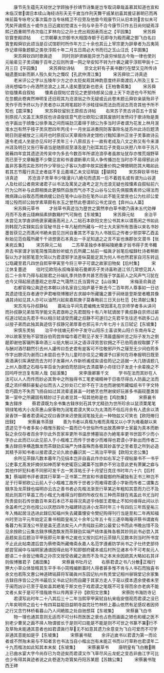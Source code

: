 <!-- { "loadSidebar": true } -->
　　康节先生蕴先天经世之学顾独手抄靖节诗集是岂专取词章哉盖慕其知道也宣和末临汉曽谓旧本续山海经诗形夭无千嵗当作刑天舞干戚某初喜其援证甚眀已而再味前篇专咏夸父事次篇亦当专咏精卫不应旁及他兽今观康节只从旧本则言似未可凭矣开歳倐五十或作五日近嵗初觉谓五十则与辛丑不合今康节只作五日尚何疑焉淳熙己酉重眀节舟次临江芗林向公之孙士虎出观因表而出之【平园集】
　　宋苏舜钦寳奎殿颂帖
　　仁宗朝摹太宗御书大相国寺额于石即寺为殿而藏之御飞白名曰寳奎殿舜钦此颂当是召试馆职时所作年方三十余也其云上宰宗更为辞章者为吕夷简作记章得象题额之类欤淳熙十年二月五日周必大书而归之玉山汪氏【平圉集】
　　宋苏舜钦四时歌眞迹
　　同时则妒贤嫉能异世乃哀穷悼屈古今殆一律也使刘元喻辈见子羙词翰于百年之后则所谓一网之举安知不转为什袭之藏乎淳熙甲辰十二月三日【平园集】
　　宋苏舜钦诗帖
　　崇文北轩有子美书数行在壁又见所传诗轴遗墨如新而斯人殁久矣为之慨叹【孔武仲清江集】
　　宋苏舜钦二诗真迹
　　老米评公之字以五陵年少方之亦太贬矣观其神韵意度终非南渡后人所及三复二诗尚想幅巾小舟洒然沧浪之上其人逺矣墨犹新也悲夫【王柏鲁斋集】
　　宋苏舜钦临懐素自叙帖
　　懐素自叙帖忆尝见之吏部侍郎吴公座上天下竒迹也今不知所在忽覩此卷爽然神明复还旧观其为沧浪翁之作无疑或云此卷末题云舜钦亲装殆非子羙作乎而予终以为子羙者亦以其用笔超妙不渉畦径纵而法劲而润古而竒其他予所不知也【震滓集】
　　宋苏舜钦留别王原叔古诗帖
　　右宋苏子羙古诗百五十言留别原叔八文盖王洙原叔也诗语俊拔意气悲壮欧阳公谓其废放时发愤闷于歌诗殆是类也字画出于顔鲁公徐季海之间而端劲沉着得于顔公为多当时评者谓为花发上林月滉淮水岂有然乎按子羙庆厯四年丙戌十一月坐监进奏院防客事除名徙苏州此诗后题清眀日则是被放之三阅月也时原叔以天章阁侍讲史馆检讨黜知濠州正坐子羙事故诗云遂令老成人坐是亦见斥时子羙年三十八原叔五十一故有老成及八文之称又有今来濠州涯及明日又告行等语当是随原叔至濠及是乃别耳其后子羙竟以庆厯八年卒于苏凡居蘓四年宜其遗迹流传吴中为多去今数百年所谓沧浪亭者虽故址犹存亦惟荒烟野草而已至于文章翰墨不少槩见宣和书谱谓断章片简人争传播岂在当时亦不易得邪此诗虽非苏事而实赴苏时作少宰徐公子客以为郡中故实因重价购之俾徴眀防其大略如此若其志节履行具正史者兹不复云嘉靖乙未文征眀跋【瑚网】
　　宋苏舜钦草书杜诗真迹
　　苏沧浪子羙草书少陵漫兴八絶句而遗其一后不着姓名或有谓为山谷道人及杜祁公者南宋诸君子以书法及寓吴之歳考之定为沧浪无疑也按懐素自叙帖前六行为公所补与此颇相类此更頽然自放而气亦不乏山谷与公后先俱服膺素师公得法而微病疎山谷取态而微病缓公劲在笔中山谷劲在笔外以此不能无堂庑也公为杜祁公爱壻公殁而祁公始学素草颇有氷玉之誉然此卷谓祁公书尤误也【弇州山人藁】
　　宋苏舜元草书
　　才翁草书真迹当为歴世之寳然李白草书歌乃唐末五代効禅月而不及者云牋麻绢素排数箱村气可掬也【东坡集】
　　宋苏舜元帖
　　余治平末尝见太学直讲杨褒家藏唐髙闲上人二帖石本欧阳文忠公书其末以谓髙闲之书如此则韩叙乃实録矣后余官秘书且十年凡秘府所藏与一时士大夫家所有晋唐以来名书妙墨皆获见之而髙闲书絶未尝见岂闲自重其艺不妄为人书故后之传者少邪崇寕乙酉孟秋始见范伯履所藏千千进想褒石本真出一手足知退之之言不妄也谯郡张文潜书【张耒宛丘集】
　　宋苏舜元二帖
　　二苏草圣独歩本朝裕陵絶重才翁书得子羙书輙弃去书家谓才翁笔简惟简故妙听蛙方氏所藏二帖前一幅眞才翁笔后幅録杜诗者稍断裂以为才翁邪笔意欠简以为君谟邪字法差纵莫能定其为何人书也然君家自河东转运公珤藏至君凡四世自熙寜甲寅至今将三甲子可谓之故家旧物矣【后村集】
　　宋江休复墨迹
　　往时见欧阳永叔梅圣喻石曼卿苏子羙诗喜称道江邻几常想见其人后二十余年乃得与起居君之孙端礼季共防季共甚艺而强于学盖前人之风声气习犹在也今又得起居遗墨观之忠厚之气蔼然江氏当寳传之【山谷集】
　　宋梅圣俞眞迹
　　右都官梅公眞迹也本朝以诗名家自公始庐墓于斯去今二百年邦人尊事如一日访其遗迹惜无存者通守尹君唯晓博雅好古求越中所藏镵之置于祠继是登斯堂者瞻其像诵其诗如见其人亦可以油然兴起矣嘉熙庚子莫春晦前三日天台杜范【杜清献公集】
　　宋苏洵与孙叔静帖
　　嘉祐治平间先君编脩太常因革礼在京师学者多从讲问而孙叔静兄弟皆笃学能文先君亟称之先君既殁十有八年轼谪居于黄叔静自京师过蕲枉道过轼出先君手书以相示轼请受而藏之叔静不可遂归之先君平生往还书疏多口占以授子弟而此独其眞迹信于叔静兄弟厚善也邪元丰六年七月十五日轼记【东坡集】
　　宋慎东羙帖
　　治平中钱塘元积中子发守山阳乐士喜谈笑山阳介东南舟车之冲以故客至殆不容馆谷伯筠尝岸幅巾着芒鞋见子发于清晨盛服听览之际子发为之倒屣即谢他客辍所事命酒三斗挹大觥以沃之语谆谆劳苦钦拥之不已伯筠直视取釂了不与酬对酒尽翻然引去州人讙传曰吾史君有是客可不往敬邪戸外之屦至无少间伯筠多作字出腴词为谢而口未尝启也予为儿童时亦往见之輙谓予曰家何在将奉报明日既至索酒满引挥满壁而去方时子发募州人作新桥甫成矣请伯筠记之适据一大几随请题几上州人亟摸之石相与率百金为谢伯筠怒目叱去清晨拏小舟径归子发走十余辈挽之不回呜呼世岂复有斯人哉【姑溪集】
　　宋李唐卿篆千文
　　学书在法而其妙在人法可以人人而传而妙必其胷中之所独得书工笔吏竭精神于日夜尽得古人防画之法而摸之浓纤横斜豪髪必似而古人之妙处已亡妙不在于法也而谢侯所藏幅纸书千字文特竒巧圆方不失而飞扬自如过其流辈逺甚盖一时絶艺也然谢侯好玩甚多书画砚墨类皆第一室中之所藏固有精妙过于此者览其一知其他称是也【鸡肋集】
　　宋蔡襄书集古録序
　　蔡君谟既为余书集古録序刻石其字尤精劲为世所珍余以鼠须栗尾笔铜绿笔格大小龙茶惠山泉等物为润笔君谟大笑以为太清而不俗后月余有人遗余以清泉香饼一箧者君谟闻之叹曰香饼来迟使我润笔独无此一种物兹又可笑也【欧阳脩归田録】
　　宋蔡襄书茶録
　　善为书者以真楷为难而真楷又以小字为难羲献以来遗迹见于今者多矣小楷惟乐毅论一篇而已今世俗所传出故髙绅学士家最为真本而断裂之余仅存者百余字尔此外吾家率更所书温彦博墓铭亦为絶笔率更书世固不少而小字亦止此而已以此见前人于小楷难工而传于世者少而难得也君谟小字新出而传者二集古録目序横逸飘发而茶録劲实端严为体虽殊而各极其妙盖学之至者意之所到必造其精予非知书者以接君谟之论久故亦麤识其一二焉治平甲辰【欧阳文忠公集】
　　余所见茶録凡数本暮年乃见绢本岂非自喜此作亦如右军之于禊帖屡书不一书乎公吏事尤髙发奸摘伏如神而掌书吏辄窃公藏藁不加罪亦不穷治意此吏有萧翼之癖与其他作奸犯科者不同邪可发千古一笑淳祐壬子十月望日克庄书时年六十六【后村集】蔡端眀书评者谓其行草第一正书第二然宣和书谱载御府所藏独有正书三种岂不足于行草邪欧公云前人于小楷难工故传于世者少而难得君谟小字新而传者二谓集古録序及龙茶録也端明亦云古之善书者必先楷法渐至行草某近年粗知其意而力已不及观此则其行草虽工而小楷尤为难得当时御府所收仅有三种而茶録在焉盖此书尤当时所贵尝刻石传世数百年来石本已不易得况真迹乎侍御王君敬止不知何缘得此间以示余盖希代之珎也按公以庆厯四年为福建转运进小龙茶时年三十有四后三年爲皇祐三年入脩起居注选进此録后知福州失去藏藁懐安令樊纪购得刊行当是至和二年再知福州时至治平元年始定正重书相距皇祐又十余年公年五十有三遂卒晦庵评蔡书谓嵗有蚤暮力有深浅公书至是盖无遗法矣元人卢贵纯跋云欧公最爱公书而此书晚出惜不及见余按欧公云集古録序横逸飘发而茶録劲实端严结体虽殊各极其妙则此书必尝入其品题矣且后题治平甲辰即元年重书之嵗也又按刘后村云茶録凡见数本则当时所书宜不止此此帖南渡后尝为蔡修斋所藏脩斋永嘉人名范字遵甫防学尚书之子仕终吏部侍郎尝官闽中与端眀家通谱因得此帖不知即御府藏本或后村所见诸本今不可考矣元人题语二十余皆记脩斋之孙宗文授受收藏之故而不及书之本末余因疏其大略如右其详则俟博雅君子【甫田集】
　　宋蔡襄书牡丹记
　　右蔡君谟之书八分散正楷行狎大小草众体皆精其生平手书小简残编断藁时人得者甚多惟不肯与人书石而独喜书余文也若陈文惠公神道碑铭薛将军碣眞州东园记杭州有羙堂记相州昼锦堂记余家集古録目序皆公之所书最后又书此记刻而自藏于其家方走人于亳以摸本遗余使者未至于闽而凶讣已至于亳矣盖其絶笔于斯文也于戏君谟之笔既不可复得而余亦老病不能文者乆矣于是可不惜哉故书以传两家子孙【欧阳文忠集】
　　宋蔡防书海防寺记
　　君谟写此时年二十八其后三十二年当熙寜甲寅轼自杭来临安借观而君谟之没已六年矣明师之齿七十有四耳益聪目益眀寺益完壮竹林桥上暮山依然有足感叹者因师之行又念竹林桥看暮山乃人间絶胜之处自驰想耳【东坡集】
　　宋蔡襄飞白书
　　物一理也通其意则无适而不可分科而医医之衰也占色而画画之陋也和缓之医不别老少曹吴之画不择人物谓彼长于是则可曰能是不能是则不可世之书篆不兼行不及草殆未能通其意者也如君谟眞行草无不如意其遗力余意变为飞白可爱而不可学非通其意能如是乎【东坡集】
　　宋蔡襄书赋
　　余评近嵗书以君谟为第一而论者或不然殆未易与不知者言也书法当自小楷出岂有未能正书而以行草称也君谟年二十九而楷法如此知其本末矣【东坡集】
　　宋蔡襄草书
　　唐明皇有飞白散赐上已曲水宴大字今尚存已为竒迹矣而君谟又作飞草尽风云龙蛇之变态非曲江字可比也少有得其眞迹者说之此卷遂为竒寳矣丹阳苏某题【苏魏公集】
　　宋蔡襄书陇西王碑
